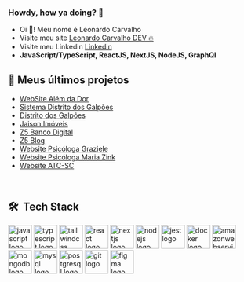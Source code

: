 <h3>Howdy, how ya doing? 🙌</h3>
<ul>
	<li>Oi 👋! Meu nome é Leonardo Carvalho</li>
	<li>Visite meu site <a href="https://leonardocarvalho.dev/">Leonardo Carvalho DEV 🔥</a></li>
	<li>Visite meu Linkedin <a href="https://www.linkedin.com/in/leocarvalhodev/">Linkedin</a></li>
	<li><strong>JavaScript/TypeScript, ReactJS, NextJS, NodeJS, GraphQl</strong></li>
	
</ul>

## 🎉 Meus últimos projetos
- [WebSite Além da Dor](https://github.com/Leorrc/website-alem-da-dor)
- [Sistema Distrito dos Galpões](https://github.com/Leorrc/sistema-distrito-dos-galpoes)
- [Distrito dos Galpões](https://github.com/Leorrc/website-distrito-dos-galpoes)
- [Jaison Imóveis](https://github.com/Leorrc/website-jaison-imoveis)
- [Z5 Banco Digital](https://github.com/Leorrc/website-bank-z5)
- [Z5 Blog](https://github.com/Leorrc/template-blog-z5)
- [Website Psicóloga Graziele](https://github.com/Leorrc/website-psi-graziele)
- [Website Psicóloga Maria Zink](https://github.com/Leorrc/website-psi-maria)
- [Website ATC-SC](https://github.com/Leorrc/website-atc-sc)

<br/>

## 🛠 &nbsp;Tech Stack
<div display="flex" gap="4rem">
 <img src="https://cdn.jsdelivr.net/gh/devicons/devicon/icons/javascript/javascript-original.svg" height="48" width="48" alt="javascript logo"  />
 <img src="https://cdn.jsdelivr.net/gh/devicons/devicon/icons/typescript/typescript-plain.svg" height="48" width="48" alt="typescript logo"  />
 <img src="https://cdn.jsdelivr.net/gh/devicons/devicon@latest/icons/tailwindcss/tailwindcss-original.svg" height="48" width="48" alt="tailwindcss logo"  />    
 <img src="https://cdn.jsdelivr.net/gh/devicons/devicon/icons/react/react-original.svg" height="48" width="48" alt="react logo"  />
 <img src="https://cdn.jsdelivr.net/gh/devicons/devicon/icons/nextjs/nextjs-original.svg" height="48" width="48" alt="nextjs logo"  />
 <img src="https://cdn.jsdelivr.net/gh/devicons/devicon/icons/nodejs/nodejs-original.svg" height="48" width="48" alt="nodejs logo"  />
 <img src="https://cdn.jsdelivr.net/gh/devicons/devicon@latest/icons/jest/jest-plain.svg" height="48" width="48" alt="jest logo" />
 <img src="https://cdn.jsdelivr.net/gh/devicons/devicon/icons/docker/docker-original-wordmark.svg" height="48" width="48" alt="docker logo"  />
 <img src="https://cdn.jsdelivr.net/gh/devicons/devicon@latest/icons/amazonwebservices/amazonwebservices-plain-wordmark.svg" height="48" width="48" alt="amazonwebservices logo"  />
 <img src="https://cdn.jsdelivr.net/gh/devicons/devicon/icons/mongodb/mongodb-original.svg" height="48" width="48" alt="mongodb logo"  />
 <img src="https://cdn.jsdelivr.net/gh/devicons/devicon/icons/mysql/mysql-original.svg" height="48" width="48" alt="mysql logo"  />
 <img src="https://cdn.jsdelivr.net/gh/devicons/devicon/icons/postgresql/postgresql-original-wordmark.svg" height="48" width="48" alt="postgresql logo"  />
 <img src="https://cdn.jsdelivr.net/gh/devicons/devicon/icons/git/git-original.svg" height="48" width="48" alt="git logo"  />
 <img src="https://cdn.jsdelivr.net/gh/devicons/devicon/icons/figma/figma-original.svg" height="48" width="48" alt="figma logo"  />
</div>



